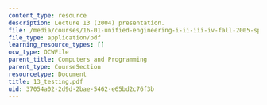 ```yaml
---
content_type: resource
description: Lecture 13 (2004) presentation.
file: /media/courses/16-01-unified-engineering-i-ii-iii-iv-fall-2005-spring-2006/37054a022d9d2bae5462e65bd2c76f3b_13_testing.pdf
file_type: application/pdf
learning_resource_types: []
ocw_type: OCWFile
parent_title: Computers and Programming
parent_type: CourseSection
resourcetype: Document
title: 13_testing.pdf
uid: 37054a02-2d9d-2bae-5462-e65bd2c76f3b
---
```

